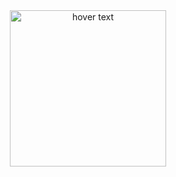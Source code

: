 <div align="center">
  <img src="https://github.com/SciBourne/emacs.d/raw/master/emacs.png" width="250" title="hover text">
  <title>GNU Emacs packages and configuration files</title>
</div>


